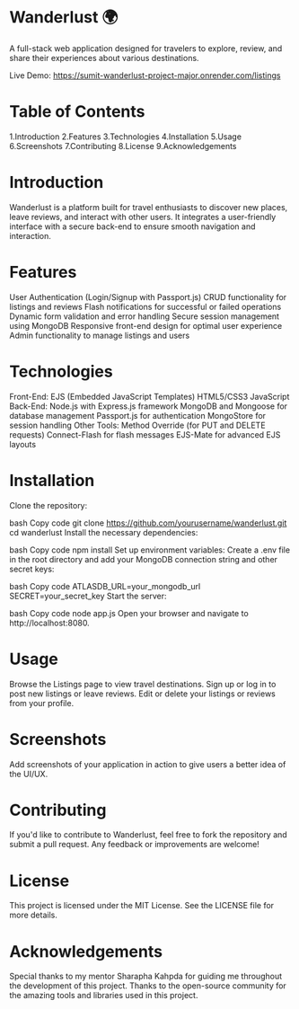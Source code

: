 # Wanderlust 🌍
A full-stack web application designed for travelers to explore, review, and share their experiences about various destinations.

Live Demo: https://sumit-wanderlust-project-major.onrender.com/listings

# Table of Contents
1.Introduction
2.Features
3.Technologies
4.Installation
5.Usage
6.Screenshots
7.Contributing
8.License
9.Acknowledgements

# Introduction
Wanderlust is a platform built for travel enthusiasts to discover new places, leave reviews, and interact with other users. It integrates a user-friendly interface with a secure back-end to ensure smooth navigation and interaction.

# Features
User Authentication (Login/Signup with Passport.js)
CRUD functionality for listings and reviews
Flash notifications for successful or failed operations
Dynamic form validation and error handling
Secure session management using MongoDB
Responsive front-end design for optimal user experience
Admin functionality to manage listings and users

# Technologies
Front-End:
EJS (Embedded JavaScript Templates)
HTML5/CSS3
JavaScript
Back-End:
Node.js with Express.js framework
MongoDB and Mongoose for database management
Passport.js for authentication
MongoStore for session handling
Other Tools:
Method Override (for PUT and DELETE requests)
Connect-Flash for flash messages
EJS-Mate for advanced EJS layouts

# Installation
Clone the repository:

bash
Copy code
git clone https://github.com/yourusername/wanderlust.git
cd wanderlust
Install the necessary dependencies:

bash
Copy code
npm install
Set up environment variables: Create a .env file in the root directory and add your MongoDB connection string and other secret keys:

bash
Copy code
ATLASDB_URL=your_mongodb_url
SECRET=your_secret_key
Start the server:

bash
Copy code
node app.js
Open your browser and navigate to http://localhost:8080.

# Usage
Browse the Listings page to view travel destinations.
Sign up or log in to post new listings or leave reviews.
Edit or delete your listings or reviews from your profile.

# Screenshots
Add screenshots of your application in action to give users a better idea of the UI/UX.

# Contributing
If you'd like to contribute to Wanderlust, feel free to fork the repository and submit a pull request. Any feedback or improvements are welcome!

# License
This project is licensed under the MIT License. See the LICENSE file for more details.

# Acknowledgements
Special thanks to my mentor Sharapha Kahpda for guiding me throughout the development of this project.
Thanks to the open-source community for the amazing tools and libraries used in this project.

